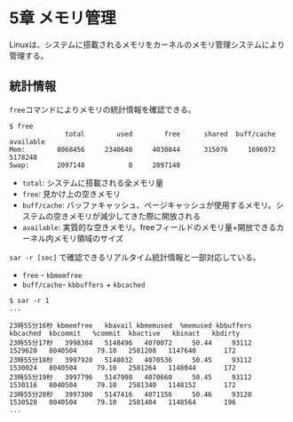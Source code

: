 # 5章 メモリ管理

Linuxは、システムに搭載されるメモリをカーネルのメモリ管理システムにより管理する。

## 統計情報

`free`コマンドによりメモリの統計情報を確認できる。

```
$ free
              total        used        free      shared  buff/cache   available
Mem:        8068456     2340640     4030844      315076     1696972     5178248
Swap:       2097148           0     2097148
```

- `total`: システムに搭載される全メモリ量
- `free`: 見かけ上の空きメモリ
- `buff/cache`: バッファキャッシュ、ページキャッシュが使用するメモリ。システムの空きメモリが減少してきた際に開放される
- `available`: 実質的な空きメモリ。freeフィールドのメモリ量+開放できるカーネル内メモリ領域のサイズ

`sar -r [sec]` で確認できるリアルタイム統計情報と一部対応している。

- `free` - `kbmemfree`
- `buff/cache`- `kbbuffers` + `kbcached`

```
$ sar -r 1
...

23時55分16秒 kbmemfree   kbavail kbmemused  %memused kbbuffers  kbcached  kbcommit   %commit  kbactive   kbinact   kbdirty
23時55分17秒   3998384   5148496   4070072     50.44     93112   1529620   8040504     79.10   2581208   1147640       172
23時55分18秒   3997920   5148032   4070536     50.45     93112   1530024   8040504     79.10   2581264   1148044       172
23時55分19秒   3997796   5147908   4070660     50.45     93112   1530116   8040504     79.10   2581340   1148152       172
23時55分20秒   3997300   5147416   4071156     50.46     93120   1530528   8040504     79.10   2581404   1148564       196
...
```
